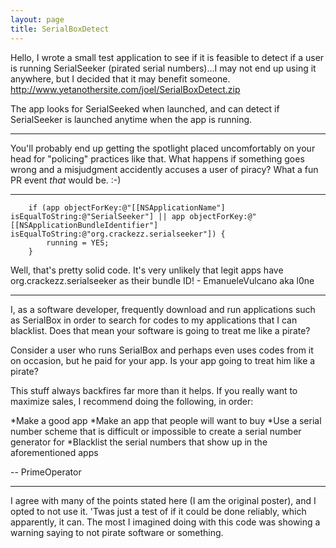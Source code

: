 ```yaml
---
layout: page
title: SerialBoxDetect
---
```


Hello, I wrote a small test application to see if it is feasible to detect if a user is running SerialSeeker (pirated serial numbers)...I may not end up using it anywhere, but I decided that it may benefit someone.  http://www.yetanothersite.com/joel/SerialBoxDetect.zip

The app looks for SerialSeeked when launched, and can detect if SerialSeeker is launched anytime when the app is running.

----

You'll probably end up getting the spotlight placed uncomfortably on your head for "policing" practices like that. What happens if something goes wrong and a misjudgment accidently accuses a user of piracy? What a fun PR event *that* would be. :-)

----

    
		if (app objectForKey:@"[[NSApplicationName"] isEqualToString:@"SerialSeeker"] || app objectForKey:@"[[NSApplicationBundleIdentifier"] isEqualToString:@"org.crackezz.serialseeker"]) {
			running = YES;
		}


Well, that's pretty solid code. It's very unlikely that legit apps have org.crackezz.serialseeker as their bundle ID! - EmanueleVulcano aka l0ne

----
I, as a software developer, frequently download and run applications such as SerialBox in order to search for codes to my applications that I can blacklist. Does that mean your software is going to treat me like a pirate?

Consider a user who runs SerialBox and perhaps even uses codes from it on occasion, but he paid for your app. Is your app going to treat him like a pirate?

This stuff always backfires far more than it helps. If you really want to maximize sales, I recommend doing the following, in order:


*Make a good app
*Make an app that people will want to buy
*Use a serial number scheme that is difficult or impossible to create a serial number generator for
*Blacklist the serial numbers that show up in the aforementioned apps


-- PrimeOperator

----
I agree with many of the points stated here (I am the original poster), and I opted to not use it.  'Twas just a test of if it could be done reliably, which apparently, it can.  The most I imagined doing with this code was showing a warning saying to not pirate software or something.

